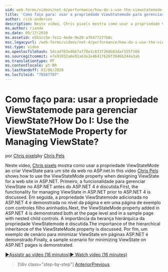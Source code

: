 ```yaml
---
uid: web-forms/videos/net-4/performance/how-do-i-use-the-viewstatemode-property-for-managing-viewstate
title: 'Como faço para: usar a propriedade ViewStatemode para gerenciar ViewState? | Microsoft Docs'
author: rick-anderson
description: Neste vídeo, Chris pixels mostra como usar a propriedade ViewStatemode ao criar ViewState para um site da Web no ASP.NET.
ms.author: riande
ms.date: 09/17/2010
ms.assetid: e5b1cc5e-fe11-4ede-9e28-af6477277b0c
msc.legacyurl: /web-forms/videos/net-4/performance/how-do-i-use-the-viewstatemode-property-for-managing-viewstate
msc.type: video
ms.openlocfilehash: 5dcad703e4667af70e3c833f268b83daf155f108
ms.sourcegitcommit: e7e91932a6e91a63e2e46417626f39d6b244a3ab
ms.translationtype: MT
ms.contentlocale: pt-BR
ms.lasthandoff: 03/06/2020
ms.locfileid: "78567707"
---
```

# <a name="how-do-i-use-the-viewstatemode-property-for-managing-viewstate"></a><span data-ttu-id="de7fd-104">Como faço para: usar a propriedade ViewStatemode para gerenciar ViewState?</span><span class="sxs-lookup"><span data-stu-id="de7fd-104">How Do I: Use the ViewStateMode Property for Managing ViewState?</span></span>

<span data-ttu-id="de7fd-105">por [Chris pixels](https://twitter.com/chrispels)</span><span class="sxs-lookup"><span data-stu-id="de7fd-105">by [Chris Pels](https://twitter.com/chrispels)</span></span>

<span data-ttu-id="de7fd-106">Neste vídeo, [Chris pixels](http://www.idevtech.com) mostra como usar a propriedade ViewStateMode ao criar ViewState para um site da web no ASP.net.</span><span class="sxs-lookup"><span data-stu-id="de7fd-106">In this video [Chris Pels](http://www.idevtech.com) shows how to use the ViewStateMode property when designing ViewState for a web site in ASP.NET.</span></span> <span data-ttu-id="de7fd-107">Primeiro, a funcionalidade para gerenciar ViewState no ASP.NET antes do ASP.NET 4 é discutida.</span><span class="sxs-lookup"><span data-stu-id="de7fd-107">First, the functionality for managing ViewState in ASP.NET prior to ASP.NET 4 is discussed.</span></span> <span data-ttu-id="de7fd-108">Em seguida, a propriedade ViewStatemode adicionada no ASP.NET 4 é demonstrada no nível da página e em uma página de exemplo com controles filho aninhados.</span><span class="sxs-lookup"><span data-stu-id="de7fd-108">Next, the ViewStateMode property added in ASP.NET 4 is demonstrated both at the page level and in a sample page with nested child controls.</span></span> <span data-ttu-id="de7fd-109">A importância da herança hierárquica da propriedade ViewStatemode é discutida.</span><span class="sxs-lookup"><span data-stu-id="de7fd-109">The importance of the hierarchical inheritance of the ViewStateMode property is discussed.</span></span> <span data-ttu-id="de7fd-110">Por fim, um exemplo de cenário para minimizar ViewState em páginas ASP.NET é demonstrado.</span><span class="sxs-lookup"><span data-stu-id="de7fd-110">Finally, a sample scenario for minimizing ViewState on ASP.NET pages is demonstrated.</span></span>

[<span data-ttu-id="de7fd-111">&#9654;Assistir ao vídeo (16 minutos)</span><span class="sxs-lookup"><span data-stu-id="de7fd-111">&#9654; Watch video (16 minutes)</span></span>](https://channel9.msdn.com/Blogs/ASP-NET-Site-Videos/how-do-i-use-the-viewstatemode-property-for-managing-viewstate)

> [!div class="step-by-step"]
> [<span data-ttu-id="de7fd-112">Anterior</span><span class="sxs-lookup"><span data-stu-id="de7fd-112">Previous</span></span>](aspnet-4-quick-hit-easy-state-compression.md)
